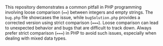 This repository demonstrates a common pitfall in PHP programming involving loose comparison (`==`) between integers and empty strings. The `bug.php` file showcases the issue, while `bugSolution.php` provides a corrected version using strict comparison (`===`). Loose comparison can lead to unexpected behavior and bugs that are difficult to track down.  Always prefer strict comparison (`===`) in PHP to avoid such issues, especially when dealing with mixed data types.